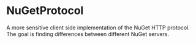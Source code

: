 # NuGetProtocol
A more sensitive client side implementation of the NuGet HTTP protocol. The goal is finding differences between different NuGet servers.
